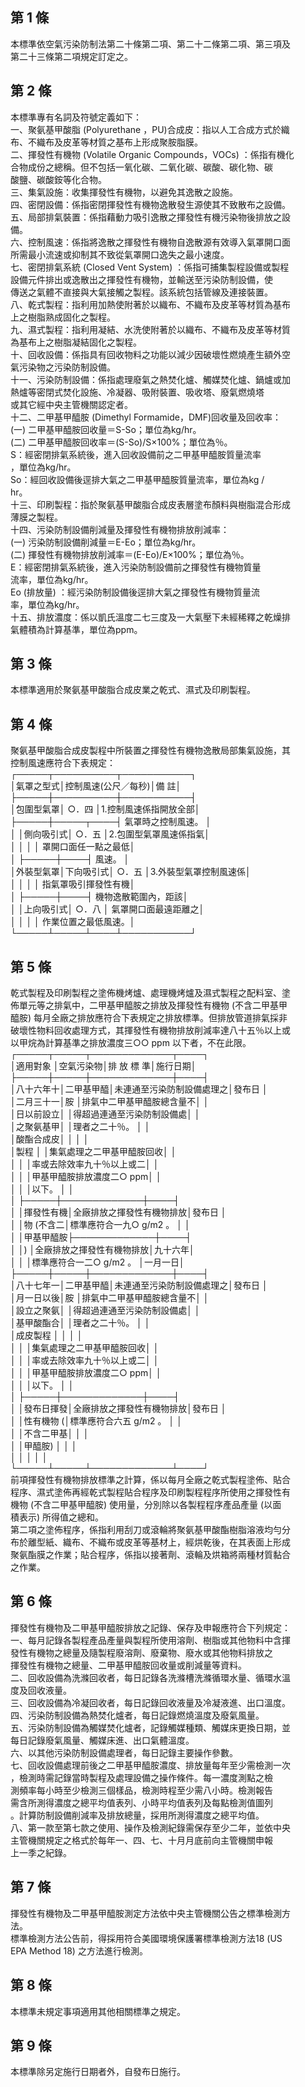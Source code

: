 第 1 條
-------
本標準依空氣污染防制法第二十條第二項、第二十二條第二項、第三項及  
第二十三條第二項規定訂定之。

第 2 條
-------
本標準專有名詞及符號定義如下：  
一、聚氨基甲酸脂 (Polyurethane ，PU)合成皮：指以人工合成方式於織  
    布、不織布及皮革等材質之基布上形成聚胺脂膜。  
二、揮發性有機物 (Volatile Organic Compounds，VOCs) ：係指有機化  
    合物成份之總稱。但不包括一氧化碳、二氧化碳、碳酸、碳化物、碳  
    酸鹽、碳酸銨等化合物。  
三、集氣設施：收集揮發性有機物，以避免其逸散之設施。  
四、密閉設備：係指密閉揮發性有機物逸散發生源使其不致散布之設備。  
五、局部排氣裝置：係指藉動力吸引逸散之揮發性有機污染物後排放之設  
    備。  
六、控制風速：係指將逸散之揮發性有機物自逸散源有效導入氣罩開口面  
    所需最小流速或抑制其不致從氣罩開口逸失之最小速度。  
七、密閉排氣系統 (Closed Vent System) ：係指可捕集製程設備或製程  
    設備元件排出或逸散出之揮發性有機物，並輸送至污染防制設備，使  
    傳送之氣體不直接與大氣接觸之製程。該系統包括管線及連接裝置。  
八、乾式製程：指利用加熱使附著於以織布、不織布及皮革等材質為基布  
    上之樹脂熟成固化之製程。  
九、濕式製程：指利用凝結、水洗使附著於以織布、不織布及皮革等材質  
    為基布上之樹脂凝結固化之製程。  
十、回收設備：係指具有回收物料之功能以減少因破壞性燃燒產生額外空  
    氣污染物之污染防制設備。  
十一、污染防制設備：係指處理廢氣之熱焚化爐、觸媒焚化爐、鍋爐或加  
      熱爐等密閉式焚化設施、冷凝器、吸附裝置、吸收塔、廢氣燃燒塔  
      或其它經中央主管機關認定者。  
十二、二甲基甲醯胺 (Dimethyl Formamide，DMF)回收量及回收率：  
 (一) 二甲基甲醯胺回收量＝S-So；單位為kg/hr。  
 (二) 二甲基甲醯胺回收率＝(S-So)/S×100%；單位為％。  
       S：經密閉排氣系統後，進入回收設備前之二甲基甲醯胺質量流率  
          ，單位為kg/hr。  
      So：經回收設備後逕排大氣之二甲基甲醯胺質量流率，單位為kg /  
          hr。  
十三、印刷製程：指於聚氨基甲酸脂合成皮表層塗布顏料與樹脂混合形成  
      薄膜之製程。  
十四、污染防制設備削減量及揮發性有機物排放削減率：  
 (一) 污染防制設備削減量＝E-Eo；單位為kg/hr。  
 (二) 揮發性有機物排放削減率＝(E-Eo)/E×100%；單位為％。  
       E：經密閉排氣系統後，進入污染防制設備前之揮發性有機物質量  
          流率，單位為kg/hr。  
      Eo (排放量) ：經污染防制設備後逕排大氣之揮發性有機物質量流  
                    率，單位為kg/hr。  
十五、排放濃度：係以凱氏溫度二七三度及一大氣壓下未經稀釋之乾燥排  
      氣體積為計算基準，單位為ppm。

第 3 條
-------
本標準適用於聚氨基甲酸脂合成皮業之乾式、濕式及印刷製程。

第 4 條
-------
聚氨基甲酸脂合成皮製程中所裝置之揮發性有機物逸散局部集氣設施，其  
控制風速應符合下表規定：  
┌─────┬──────────┬───────────┐  
│氣罩之型式│控制風速(公尺／每秒)│備                  註│  
├─────┼──────────┼───────────┤  
│包圍型氣罩│      ○．四        │1.控制風速係指開放全部│  
├─────┼─────┬────┤  氣罩時之控制風速。  │  
│          │側向吸引式│ ○．五 │2.包圍型氣罩風速係指氣│  
│          │          │        │  罩開口面任一點之最低│  
│          ├─────┼────┤  風速。              │  
│外裝型氣罩│下向吸引式│ ○．五 │3.外裝型氣罩控制風速係│  
│          │          │        │  指氣罩吸引揮發性有機│  
│          ├─────┼────┤  機物逸散範圍內，距該│  
│          │上向吸引式│ ○．八 │  氣罩開口面最遠距離之│  
│          │          │        │  作業位置之最低風速。│  
└─────┴─────┴────┴───────────┘

第 5 條
-------
乾式製程及印刷製程之塗佈機烤爐、處理機烤爐及濕式製程之配料室、塗  
佈單元等之排氣中，二甲基甲醯胺之排放及揮發性有機物 (不含二甲基甲  
醯胺) 每月全廠之排放應符合下表規定之排放標準。但排放管道排氣採非  
破壞性物料回收處理方式，其揮發性有機物排放削減率達八十五％以上或  
以甲烷為計算基準之排放濃度三○○ ppm  以下者，不在此限。  
┌─────┬─────┬─────────────┬────┐  
│適用對象  │空氣污染物│排      放      標      準│施行日期│  
├─────┼─────┼─────────────┼────┤  
│八十六年十│二甲基甲醯│未連通至污染防制設備處理之│發布日  │  
│二月三十一│胺        │排氣中二甲基甲醯胺總含量不│        │  
│日以前設立│          │得超過連通至污染防制設備處│        │  
│之聚氨基甲│          │理者之二十％。            │        │  
│酸酯合成皮│          │                          │        │  
│製程      │          │集氣處理之二甲基甲醯胺回收│        │  
│          │          │率或去除效率九十％以上或二│        │  
│          │          │甲基甲醯胺排放濃度二○ ppm│        │  
│          │          │以下。                    │        │  
│          ├─────┼─────────────┼────┤  
│          │揮發性有機│全廠排放之揮發性有機物排放│發布日  │  
│          │物 (不含二│標準應符合一九○ g/m2 。  │        │  
│          │甲基甲醯胺├─────────────┼────┤  
│          │)         │全廠排放之揮發性有機物排放│九十六年│  
│          │          │標準應符合一二○ g/m2 。  │一月一日│  
├─────┼─────┼─────────────┼────┤  
│八十七年一│二甲基甲醯│未連通至污染防制設備處理之│發布日  │  
│月一日以後│胺        │排氣中二甲基甲醯胺總含量不│        │  
│設立之聚氨│          │得超過連通至污染防制設備處│        │  
│基甲酸酯合│          │理者之二十％。            │        │  
│成皮製程  │          │                          │        │  
│          │          │集氣處理之二甲基甲醯胺回收│        │  
│          │          │率或去除效率九十％以上或二│        │  
│          │          │甲基甲醯胺排放濃度二○ ppm│        │  
│          │          │以下。                    │        │  
│          ├─────┼─────────────┼────┤  
│          │發布日揮發│全廠排放之揮發性有機物排放│發布日  │  
│          │性有機物 (│標準應符合六五 g/m2 。    │        │  
│          │不含二甲基│                          │        │  
│          │甲醯胺)   │                          │        │  
│          │          │                          │        │  
└─────┴─────┴─────────────┴────┘  
前項揮發性有機物排放標準之計算，係以每月全廠之乾式製程塗佈、貼合  
程序、濕式塗佈再經乾式製程貼合程序及印刷製程程序所使用之揮發性有  
機物 (不含二甲基甲醯胺) 使用量，分別除以各製程程序產品產量 (以面  
積表示) 所得值之總和。  
第二項之塗佈程序，係指利用刮刀或滾輪將聚氨基甲酸酯樹脂溶液均勻分  
布於離型紙、織布、不織布或皮革等基材上，經烘乾後，在其表面上形成  
聚氨酯膜之作業；貼合程序，係指以接著劑、滾輪及烘箱將兩種材質黏合  
之作業。

第 6 條
-------
揮發性有機物及二甲基甲醯胺排放之記錄、保存及申報應符合下列規定：  
一、每月記錄各製程產品產量與製程所使用溶劑、樹脂或其他物料中含揮  
    發性有機物之總量及隨製程廢溶劑、廢棄物、廢水或其他物料排放之  
    揮發性有機物之總量、二甲基甲醯胺回收量或削減量等資料。  
二、回收設備為洗滌回收者，每日記錄各洗滌槽洗滌循環水量、循環水溫  
    度及回收液量。  
三、回收設備為冷凝回收者，每日記錄回收液量及冷凝液進、出口溫度。  
四、污染防制設備為熱焚化爐者，每日記錄燃燒溫度及廢氣風量。  
五、污染防制設備為觸媒焚化爐者，記錄觸媒種類、觸媒床更換日期，並  
    每日記錄廢氣風量、觸媒床進、出口氣體溫度。  
六、以其他污染防制設備處理者，每日記錄主要操作參數。  
七、回收設備處理前後之二甲基甲醯胺濃度、排放量每年至少需檢測一次  
    ，檢測時需記錄當時製程及處理設備之操作條件。每一濃度測點之檢  
    測頻率每小時至少檢測三個樣品，檢測時程至少需八小時。檢測報告  
    需含所測得濃度之總平均值表列、小時平均值表列及每點檢測值圖列  
    。計算防制設備削減率及排放總量，採用所測得濃度之總平均值。  
八、第一款至第七款之使用、操作及檢測紀錄需保存至少二年，並依中央  
    主管機關規定之格式於每年一、四、七、十月月底前向主管機關申報  
    上一季之紀錄。

第 7 條
-------
揮發性有機物及二甲基甲醯胺測定方法依中央主管機關公告之標準檢測方  
法。  
標準檢測方法公告前，得採用符合美國環境保護署標準檢測方法18 (US   
EPA Method 18) 之方法進行檢測。

第 8 條
-------
本標準未規定事項適用其他相關標準之規定。

第 9 條
-------
本標準除另定施行日期者外，自發布日施行。

